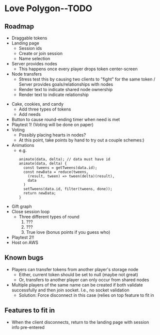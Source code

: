 # Love Polygon--TODO

## Roadmap
+ Draggable tokens
+ Landing page
  + Session ids
  + Create or join session
  + Name selection
+ Server provides nodes
  + This happens once every player drops token center-screen
+ Node transfers
  + Stress test this by causing two clients to "fight" for the same token
/ Server provides goals/relationships with nodes
  + Render text to indicate shared node ownership
  - Render text to indicate relationship
- Cake, cookies, and candy
  - Add three types of tokens
  - Add needs
- Button to cause round-ending timer when need is met
- Playtest 1! (Voting will be done on paper)
- Voting
  - Possibly placing hearts in nodes?
  - At this point, take points by hand to try out a couple schemes:)
- Animations
  - e.g.
     ```
     animate(data, delta); // data must have id
     animate(data, delta) {
       const tweens = getTweens(data.id);
       const newData = reduce(tweens,
         (result, tween) => tween(delta)(result),
         data
       )
       setTweens(data.id, filter(tweens, done));
       return newData;
     }
     ```
- Gift graph
- Close session loop
  - Three different types of round
    1. ???
    2. ???
    3. True love (bonus points if you guess who)
- Playtest 2!!
- Host on AWS

## Known bugs
- Players can transfer tokens from another player's storage node
  - Either, current token should be set to null (maybe not great)
  - Or, transfers to another player can only occur from shared nodes
- Multiple players of the same name can be created if both validate successfully and then join socket. I.e., no socket validation
  -  Solution: Force disconnect in this case (relies on top feature to fit in

## Features to fit in
- When the client disconnects, return to the landing page with session info pre-entered
